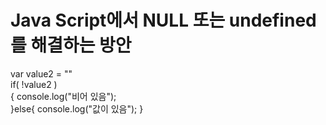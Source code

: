 # Java Script에서 NULL 또는 undefined를 해결하는 방안  
var value2 = ""   
if( !value2 )  
{ console.log("비어 있음");  
}else{ console.log("값이 있음"); }  
